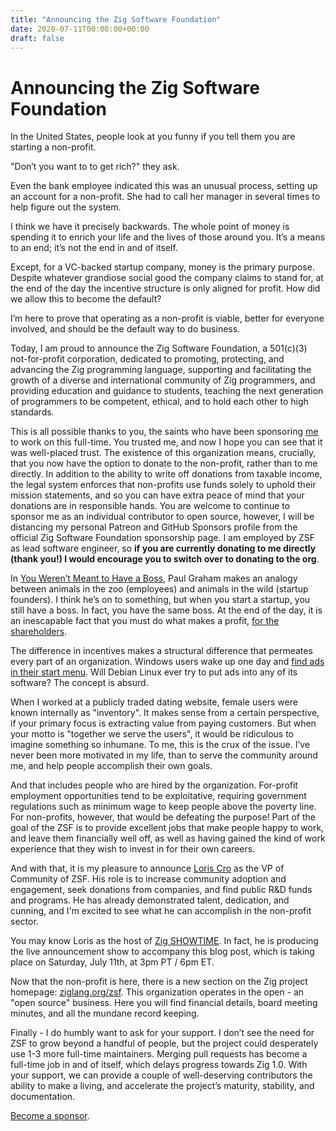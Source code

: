 ```yaml
---
title: "Announcing the Zig Software Foundation"
date: 2020-07-11T00:00:00+00:00
draft: false
---
```

# Announcing the Zig Software Foundation

In the United States, people look at you funny if you tell them you are starting a non-profit.

"Don’t you want to to get rich?" they ask.

Even the bank employee indicated this was an unusual process, setting up an account for a non-profit. She had to call her manager in several times to help figure out the system.

I think we have it precisely backwards. The whole point of money is spending it to enrich your life and the lives of those around you. It’s a means to an end; it’s not the end in and of itself.

Except, for a VC-backed startup company, money is the primary purpose. Despite whatever grandiose social good the company claims to stand for, at the end of the day the incentive structure is only aligned for profit. How did we allow this to become the default?

I’m here to prove that operating as a non-profit is viable, better for everyone involved, and should be the default way to do business.

Today, I am proud to announce the Zig Software Foundation, a 501(c)(3) not-for-profit corporation, dedicated to promoting, protecting, and advancing the Zig programming language, supporting and facilitating the growth of a diverse and international community of Zig programmers, and providing education and guidance to students, teaching the next generation of programmers to be competent, ethical, and to hold each other to high standards.

This is all possible thanks to you, the saints who have been sponsoring [me](https://andrewkelley.me/) to work on this full-time. You trusted me, and now I hope you can see that it was well-placed trust. The existence of this organization means, crucially, that you now have the option to donate to the non-profit, rather than to me directly. In addition to the ability to write off donations from taxable income, the legal system enforces that non-profits use funds solely to uphold their mission statements, and so you can have extra peace of mind that your donations are in responsible hands. You are welcome to continue to sponsor me as an individual contributor to open source, however, I will be distancing my personal Patreon and GitHub Sponsors profile from the official Zig Software Foundation sponsorship page. I am employed by ZSF as lead software engineer, so **if you are currently donating to me directly (thank you!) I would encourage you to switch over to donating to the org**.

In [You Weren’t Meant to Have a Boss](http://www.paulgraham.com/boss.html), Paul Graham makes an analogy between animals in the zoo (employees) and animals in the wild (startup founders). I think he’s on to something, but when you start a startup, you still have a boss. In fact, you have the same boss. At the end of the day, it is an inescapable fact that you must do what makes a profit, [for the shareholders](https://twitter.com/Benioff/status/549339156854214656).

The difference in incentives makes a structural difference that permeates every part of an organization. Windows users wake up one day and [find ads in their start menu](https://www.zdnet.com/article/how-to-disable-windows-10-start-menu-ads/). Will Debian Linux ever try to put ads into any of its software? The concept is absurd.

When I worked at a publicly traded dating website, female users were known internally as "inventory". It makes sense from a certain perspective, if your primary focus is extracting value from paying customers. But when your motto is "together we serve the users", it would be ridiculous to imagine something so inhumane. To me, this is the crux of the issue. I’ve never been more motivated in my life, than to serve the community around me, and help people accomplish their own goals.

And that includes people who are hired by the organization. For-profit employment opportunities tend to be exploitative, requiring government regulations such as minimum wage to keep people above the poverty line. For non-profits, however, that would be defeating the purpose! Part of the goal of the ZSF is to provide excellent jobs that make people happy to work, and leave them financially well off, as well as having gained the kind of work experience that they wish to invest in for their own careers.

And with that, it is my pleasure to announce [Loris Cro](https://kristoff.it/) as the VP of Community of ZSF. His role is to increase community adoption and engagement, seek donations from companies, and find public R&D funds and programs. He has already demonstrated talent, dedication, and cunning, and I'm excited to see what he can accomplish in the non-profit sector.

You may know Loris as the host of [Zig SHOWTIME](https://zig.show/). In fact, he is producing the live announcement show to accompany this blog post, which is taking place on Saturday, July 11th, at 3pm PT / 6pm ET.

Now that the non-profit is here, there is a new section on the Zig project homepage: [ziglang.org/zsf](https://ziglang.org/zsf). This organization operates in the open - an "open source" business. Here you will find financial details, board meeting minutes, and all the mundane record keeping.

Finally - I do humbly want to ask for your support. I don’t see the need for ZSF to grow beyond a handful of people, but the project could desperately use 1-3 more full-time maintainers. Merging pull requests has become a full-time job in and of itself, which delays progress towards Zig 1.0. With your support, we can provide a couple of well-deserving contributors the ability to make a living, and accelerate the project’s maturity, stability, and documentation.

[Become a sponsor](https://github.com/sponsors/ziglang/).
